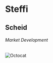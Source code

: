 # Steffi
## Scheid
###### Market Development


![Octocat](https://github.githubassets.com/images/modules/open_graph/github-octocat.png)
